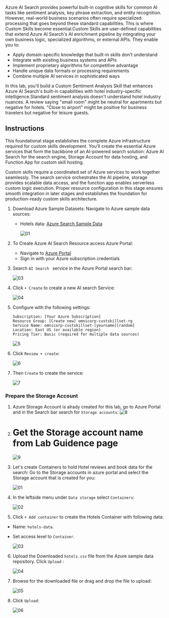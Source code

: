 Azure AI Search provides powerful built-in cognitive skills for common AI tasks like sentiment analysis, key phrase extraction, and entity recognition. However, real-world business scenarios often require specialized processing that goes beyond these standard capabilities. This is where Custom Skills become essential.Custom Skills are user-defined capabilities that extend Azure AI Search's AI enrichment pipeline by integrating your own business logic, specialized algorithms, or external APIs. They enable you to:

* Apply domain-specific knowledge that built-in skills don't understand
* Integrate with existing business systems and APIs
* Implement proprietary algorithms for competitive advantage
* Handle unique data formats or processing requirements
* Combine multiple AI services in sophisticated ways

In this lab, you'll build a Custom Sentiment Analysis Skill that enhances Azure AI Search's built-in capabilities with hotel industry-specific intelligence.Standard sentiment analysis doesn't understand hotel industry nuances. A review saying "small room" might be neutral for apartments but negative for hotels. "Close to airport" might be positive for business travelers but negative for leisure guests.

## Instructions

This foundational stage establishes the complete Azure infrastructure required for custom skills development. You'll create the essential Azure services that form the backbone of an AI-powered search solution: Azure AI Search for the search engine, Storage Account for data hosting, and Function App for custom skill hosting.

Custom skills require a coordinated set of Azure services to work together seamlessly. The search service orchestrates the AI pipeline, storage provides scalable data access, and the function app enables serverless custom logic execution. Proper resource configuration in this stage ensures smooth integration in later stages and establishes the foundation for production-ready custom skills architecture.

1. Download Azure Sample Datasets:
   Navigate to Azure sample data sources:
   - Hotels data: [Azure Search Sample Data](https://github.com/Azure-Samples/azure-search-sample-data/tree/main/hotelreviews)
       
      ![01](./assets/Screenshot01.png)
   
   
2. To Create Azure AI Search Resource access Azure Portal:
   - Navigate to [Azure Portal](https://portal.azure.com)
   - Sign in with your Azure subscription credentials

3. Search `AI Search ` service in the Azure Portal search bar:
   
      ![03](./assets/Screenshot03.png)
   
4. Click `+ Create` to create a new AI search Service:
   
      ![04](./assets/Screenshot04.png)

5. Configure with the following settings:
     ```
     Subscription: [Your Azure Subscription]
     Resource Group: [Create new] omnicorp-custskillset-rg
     Service Name: omnicorp-custskillset-[yourname][random]
     Location: East US (or available region)
     Pricing Tier: Basic (required for multiple data sources)
     ```
     ![5](./assets/Screenshot05.png)

6. Click `Review + create`:
   
     ![6](./assets/Screenshot06.png)

7. Then `Create` to create the service:
   
     ![7](./assets/Screenshot07.png)


### Prepare the Storage Account 

1.  Azure Storage Account is alrady created for this lab, go to Azure Portal and in the Search bar search for `Storage accounts`:
     ![8](./assets/Screenshot08.png)

         
2.  # Get the Storage account name from Lab Guidence page
    
      ![9](image)


3.  Let's create Containers to hold Hotel reviews and book data for the search:  Go to the  Storage accounts in azure portal and select the  Storage account that is created for you:

    ![01](./assets/Screenshot13.png)

4.   In the leftside menu under `Data storage` select `Containers`:
   
     ![02](./assets/Screenshot14.png)

5.   Click `+ Add container` to create the Hotels Container with following data:
   - Name:  `hotels-data`.
   - Set access level to `Container`.
  
     ![03](./assets/Screenshot15.png)
6.   Upload the Downloaded  `hotels.csv` file from the Azure sample data repository. Click `Upload` :
    
     ![04](./assets/Screenshot16.png)

7.  Browse for the downloaded file or drag and drop the file to upload:
   
     ![05](./assets/Screenshot17.png)

8.  Click `Upload`:
    
     ![06](./assets/Screenshot18.png)